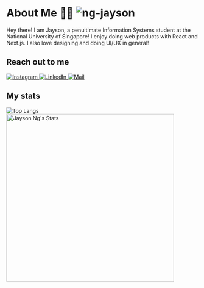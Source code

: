 # About Me 👋✨ <img src="https://komarev.com/ghpvc/?username=ng-jayson&label=visitors&color=121212&style=flat" alt="ng-jayson" />
Hey there! I am Jayson, a penultimate Information Systems student at the National University of Singapore! I enjoy doing web products with React and Next.js. I also love designing and doing UI/UX in general!

## Reach out to me
<p>
<a href="https://www.instagram.com/jinjays_/">
  <img alt="Instagram" src="https://img.shields.io/badge/Instagram-E4405F?style=for-the-badge&logo=instagram&logoColor=white"/>
</a>
<a href="https://www.linkedin.com/in/jayson-ng/">
  <img alt="LinkedIn" src="https://img.shields.io/badge/linkedin%20-%230077B5.svg?&style=for-the-badge&logo=linkedin&logoColor=white"/>
</a>
<a href="mailto:jinjayson7@gmail.com">
  <img alt="Mail" src="https://img.shields.io/badge/Gmail-D14836?style=for-the-badge&logo=gmail&logoColor=white"/>
</a>
</p>

## My stats
<img align="left" src="https://github-readme-stats.vercel.app/api/top-langs?username=ng-jayson&langs_count=10&layout=compact&count_private=true&hide_border=true&locale=en&theme=react&title_color=eeebe3&hide=roff,shell,makefile" alt="Top Langs"/>

<img align="left" width="440px" src="https://github-readme-stats.vercel.app/api?username=ng-jayson&show_icons=true&include_orgs=true&theme=react&title_color=eeebe3&icon_color=46cf76&hide_border=true&ring_color=46cf76&line_height=31" alt="Jayson Ng's Stats" />












